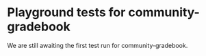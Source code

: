 # Playground tests for community-gradebook
We are still awaiting the first test run for community-gradebook.
